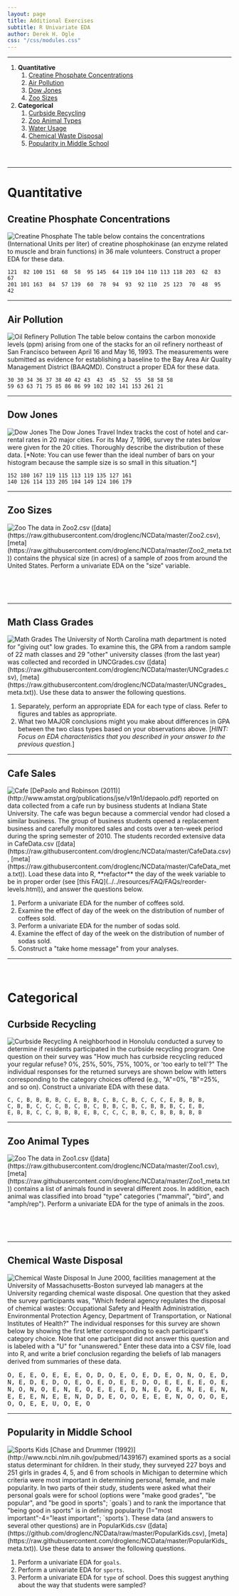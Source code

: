 ```yaml
---
layout: page
title: Additional Exercises
subtitle: R Univariate EDA
author: Derek H. Ogle
css: "/css/modules.css"
---
```


----

1. **Quantitative**
    1. [Creatine Phosphate Concentrations](#creatine-phosphate-concentrations)
    1. [Air Pollution](#air-pollution)
    1. [Dow Jones](#dow-jones)
    1. [Zoo Sizes](#zoo-sizes)
1. **Categorical**
    1. [Curbside Recycling](#curbside-recycling)
    1. [Zoo Animal Types](#zoo-animal-types)
    1. [Water Usage](#water-usage)
    1. [Chemical Waste Disposal](#chemical-waste-disposal)
    1. [Popularity in Middle School](#popularity-in-middle-school)

&nbsp;

----

# Quantitative
## Creatine Phosphate Concentrations
<img src="zimgs/creatine_phosphate.jpg" alt="Creatine Phosphate" class="img-right">
The table below contains the concentrations (International Units per liter) of creatine phosphokinase (an enzyme related to muscle and brain functions) in 36 male volunteers. Construct a proper EDA for these data.

```
121  82 100 151  68  58  95 145  64 119 104 110 113 118 203  62  83  67
201 101 163  84  57 139  60  78  94  93  92 110  25 123  70  48  95  42
```

----

## Air Pollution
<img src="zimgs/oil_refinery.jpg" alt="Oil Refinery Pollution" class="img-right">
The table below contains the carbon monoxide levels (ppm) arising from one of the stacks for an oil refinery northeast of San Francisco between April 16 and May 16, 1993. The measurements were submitted as evidence for establishing a baseline to the Bay Area Air Quality Management District (BAAQMD). Construct a proper EDA for these data.

```
30 30 34 36 37 38 40 42 43  43  45  52  55  58 58 58
59 63 63 71 75 85 86 86 99 102 102 141 153 261 21
```

----

## Dow Jones
<img src="zimgs/DowJones.jpg" alt="Dow Jones" class="img-right">
The Dow Jones Travel Index tracks the cost of hotel and car-rental rates in 20 major cities. For its May 7, 1996, survey the rates below were given for the 20 cities. Thoroughly describe the distribution of these data. [*Note: You can use fewer than the ideal number of bars on your histogram because the sample size is so small in this situation.*]

```
152 180 167 119 115 113 119 135 127 161
140 126 114 133 205 104 149 124 106 179
```

----

## Zoo Sizes
<img src="zimgs/zoo.jpg" alt="Zoo" class="img-right">
The data in Zoo2.csv ([data](https://raw.githubusercontent.com/droglenc/NCData/master/Zoo2.csv), [meta](https://raw.githubusercontent.com/droglenc/NCData/master/Zoo2_meta.txt)) contains the physical size (in acres) of a sample of zoos from around the United States. Perform a univariate EDA on the "size" variable.

&nbsp;

&nbsp;

----

## Math Class Grades
<img src="zimgs/math_exam.jpg" alt="Math Grades" class="img-right">
The University of North Carolina math department is noted for "giving out" low grades. To examine this, the GPA from a random sample of 22 math classes and 29 "other" university classes (from the last year) was collected and recorded in UNCGrades.csv ([data](https://raw.githubusercontent.com/droglenc/NCData/master/UNCgrades.csv), [meta](https://raw.githubusercontent.com/droglenc/NCData/master/UNCgrades_meta.txt)). Use these data to answer the following questions.

1. Separately, perform an appropriate EDA for each type of class. Refer to figures and tables as appropriate.
1. What two MAJOR conclusions might you make about differences in GPA between the two class types based on your observations above. [*HINT: Focus on EDA characteristics that you described in your answer to the previous question.*]

----

## Cafe Sales
<img src="zimgs/cafe.jpg" alt="Cafe" class="img-right">
[DePaolo and Robinson (2011)](http://www.amstat.org/publications/jse/v19n1/depaolo.pdf) reported on data collected from a cafe run by business students at Indiana State University. The cafe was begun because a commercial vendor had closed a similar business. The group of business students opened a replacement business and carefully monitored sales and costs over a ten-week period during the spring semester of 2010. The students recorded extensive data in CafeData.csv ([data](https://raw.githubusercontent.com/droglenc/NCData/master/CafeData.csv), [meta](https://raw.githubusercontent.com/droglenc/NCData/master/CafeData_meta.txt)). Load these data into R, **refactor** the day of the week variable to be in proper order (see [this FAQ](../../resources/FAQ/FAQs/reorder-levels.html)), and answer the questions below.

1. Perform a univariate EDA for the number of coffees sold.
1. Examine the effect of day of the week on the distribution of number of coffees sold.
1. Perform a univariate EDA for the number of sodas sold.
1. Examine the effect of day of the week on the distribution of number of sodas sold.
1. Construct a "take home message" from your analyses.

----

&nbsp;

# Categorical
## Curbside Recycling
<img src="zimgs/curbside_recycling.jpg" alt="Curbside Recycling" class="img-right">
A neighborhood in Honolulu conducted a survey to determine if residents participated in the curbside recycling program. One question on their survey was "How much has curbside recycling reduced your regular refuse? 0%, 25%, 50%, 75%, 100%, or 'too early to tell'?" The individual responses for the returned surveys are shown below with letters corresponding to the category choices offered (e.g., "A"=0%, "B"=25%, and so on). Construct a univariate EDA with these data.

```
C, C, B, B, B, B, C, E, B, B, C, B, C, B, C, C, C, E, B, B, B,
C, B, B, C, C, C, B, C, B, C, B, B, C, B, C, B, B, B, C, E, B,
E, B, B, C, C, B, B, B, E, B, C, C, C, B, B, C, B, B, B, B, B
```

----

## Zoo Animal Types
<img src="zimgs/zoo2.jpg" alt="Zoo" class="img-right">
The data in Zoo1.csv ([data](https://raw.githubusercontent.com/droglenc/NCData/master/Zoo1.csv), [meta](https://raw.githubusercontent.com/droglenc/NCData/master/Zoo1_meta.txt)) contains a list of animals found in several different zoos. In addition, each animal was classified into broad "type" categories ("mammal", "bird", and "amph/rep"). Perform a univariate EDA for the type of animals in the zoos.

&nbsp;

&nbsp;

----

## Chemical Waste Disposal
<img src="zimgs/waste-disposal.jpg" alt="Chemical Waste Disposal" class="img-right">
In June 2000, facilities management at the University of Massachusetts-Boston surveyed lab managers at the University regarding chemical waste disposal. One question that they asked the survey participants was, "Which federal agency regulates the disposal of chemical wastes: Occupational Safety and Health Administration, Environmental Protection Agency, Department of Transportation, or National Institutes of Health?" The individual responses for this survey are shown below by showing the first letter corresponding to each participant's category choice. Note that one participant did not answer this question and is labeled with a "U" for "unanswered." Enter these data into a CSV file, load into R, and write a brief conclusion regarding the beliefs of lab managers derived from summaries of these data.

<pre>
O, E, E, O, E, E, E, O, D, O, E, O, E, D, E, O, N, O, E, D,
N, E, D, E, D, O, E, O, E, O, E, E, D, O, E, E, E, E, O, E,
N, O, N, O, E, N, E, O, E, E, E, D, N, E, O, E, N, E, E, N,
E, E, E, N, E, E, N, D, D, E, O, O, E, E, E, N, O, O, O, E,
O, O, E, E, U, O, E, O
</pre>

----

## Popularity in Middle School
<img src="zimgs/sports_kids_1.jpg" alt="Sports Kids" class="img-right">
[Chase and Drummer (1992)](http://www.ncbi.nlm.nih.gov/pubmed/1439167) examined sports as a social status determinant for children. In their study, they surveyed 227 boys and 251 girls in grades 4, 5, and 6 from schools in Michigan to determine which criteria were most important in determining personal, female, and male popularity. In two parts of their study, students were asked what their personal goals were for school (options were "make good grades", "be popular", and "be good in sports"; `goals`) and to rank the importance that "being good in sports" is in defining popularity (1="most important"-4="least important"; `sports`). These data (and answers to several other questions) are in PopularKids.csv ([data](https://github.com/droglenc/NCData/raw/master/PopularKids.csv), [meta](https://raw.githubusercontent.com/droglenc/NCData/master/PopularKids_meta.txt)). Use these data to answer the following questions.

1. Perform a univariate EDA for `goals`.
1. Perform a univariate EDA for `sports`.
1. Perform a univariate EDA for `type` of school. Does this suggest anything about the way that students were sampled?
